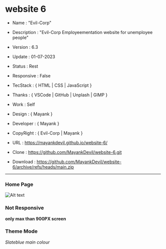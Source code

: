# website 6

- Name : "Evil-Corp"

- Description : "Evil-Corp Employeementation website for unemployee people"

- Version : 6.3

- Update : 01-07-2023

- Status : Rest

- Responsive : False

- TecStack : { HTML | CSS | JavaScript }

- Thanks : { VSCode | GitHub | Unplash | GIMP }

- Work : Self

- Design : { Mayank }

- Developer : { Mayank }

- CopyRight : { Evil-Corp | Mayank }

- URL : https://mayankdevil.github.io/website-6/

- Clone : https://github.com/MayankDevil/website-6.git

- Download : https://github.com/MayankDevil/website-6/archive/refs/heads/main.zip

---

### Home Page

![Alt text]( ./data/Employeement "HomePage")

### Not Responsive

**only max than 900PX screen**

### Theme Mode

_Slateblue  main colour_




